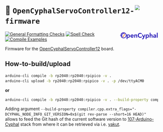 <a href="https://107-systems.org/"><img align="right" src="https://raw.githubusercontent.com/107-systems/.github/main/logo/107-systems.png" width="15%"></a>
:floppy_disk: `OpenCyphalServoController12-firmware`
====================================================
<a href="https://opencyphal.org/"><img align="right" src="https://raw.githubusercontent.com/107-systems/.github/main/logo/opencyphal.svg" width="25%"></a>
[![General Formatting Checks](https://github.com/107-systems/OpenCyphalServoController12-firmware/workflows/General%20Formatting%20Checks/badge.svg)](https://github.com/107-systems/OpenCyphalServoController12-firmware/actions?workflow=General+Formatting+Checks)
[![Spell Check](https://github.com/107-systems/OpenCyphalServoController12-firmware/workflows/Spell%20Check/badge.svg)](https://github.com/107-systems/OpenCyphalServoController12-firmware/actions?workflow=Spell+Check)
[![Compile Examples](https://github.com/107-systems/OpenCyphalServoController12-firmware/workflows/Compile/badge.svg)](https://github.com/107-systems/OpenCyphalServoController12-firmware/actions?workflow=Compile)

Firmware for the [OpenCyphalServoController12](https://github.com/generationmake/OpenCyphalServoController12) board.

## How-to-build/upload
```bash
arduino-cli compile -b rp2040:rp2040:rpipico -v .
arduino-cli upload -b rp2040:rp2040:rpipico -v . -p /dev/ttyACM0
```
**or**
```bash
arduino-cli compile -b rp2040:rp2040:rpipico -v . --build-property compiler.cpp.extra_flags="-DCYPHAL_NODE_INFO_GIT_VERSION=0x$(git rev-parse --short=16 HEAD)"
```
Adding argument `--build-property compiler.cpp.extra_flags="-DCYPHAL_NODE_INFO_GIT_VERSION=0x$(git rev-parse --short=16 HEAD)"` allows to feed the Git hash of the current software version to [107-Arduino-Cyphal](https://github.com/107-systems/107-Arduino-Cyphal) stack from where it can be retrieved via i.e. [yakut](https://github.com/opencyphal/yakut).
